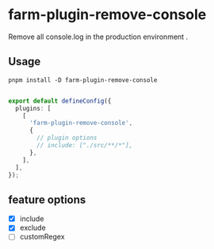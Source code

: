 # farm-plugin-remove-console

Remove all console.log in the production environment .


## Usage 

```shell
pnpm install -D farm-plugin-remove-console
```

```ts

export default defineConfig({
  plugins: [
    [
      'farm-plugin-remove-console',
      {
        // plugin options
        // include: ["./src/**/*"],
      },
    ],
  ],
});

```



## feature options
- [x] include
- [x] exclude
- [ ] customRegex
